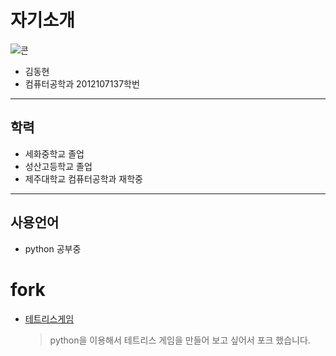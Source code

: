 # 자기소개
![콘](http://file3.instiz.net/data/file3/2018/03/03/8/9/1/891c2833ddd055f44d3ff13d708e040a.gif)
* 김동현
* 컴퓨터공학과 2012107137학번

***
## 학력
* 세화중학교 졸업
* 성산고등학교 졸업
* 제주대학교 컴퓨터공학과 재학중
***
## 사용언어
* python 공부중
# fork
* [테트리스게임](https://github.com/xddongx/python-tetris.git)
  > python을 이용해서 테트리스 게임을 만들어 보고 싶어서 포크 했습니다.
